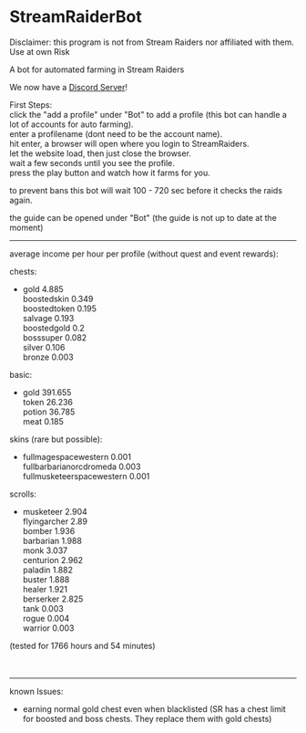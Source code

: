 # StreamRaiderBot

Disclaimer: this program is not from Stream Raiders nor affiliated with them. Use at own Risk

A bot for automated farming in Stream Raiders

We now have a [Discord Server](https://discord.gg/u7e5nTRaZQ)!


First Steps:  
click the "add a profile" under "Bot" to add a profile (this bot can handle a lot of accounts for auto farming).  
enter a profilename (dont need to be the account name).  
hit enter, a browser will open where you login to StreamRaiders.  
let the website load, then just close the browser.  
wait a few seconds until you see the profile.  
press the play button and watch how it farms for you.   
  
to prevent bans this bot will wait 100 - 720 sec before it checks the raids again.

the guide can be opened under "Bot" (the guide is not up to date at the moment)  

***

average income per hour per profile (without quest and event rewards):  
  
chests:  
- gold 4.885  
boostedskin 0.349  
boostedtoken 0.195  
salvage 0.193  
boostedgold 0.2  
bosssuper 0.082  
silver 0.106  
bronze 0.003  
  
basic:  
- gold 391.655  
token 26.236  
potion 36.785  
meat 0.185  
  
skins (rare but possible):  
- fullmagespacewestern 0.001  
fullbarbarianorcdromeda 0.003  
fullmusketeerspacewestern 0.001  
  
scrolls:  
- musketeer 2.904  
flyingarcher 2.89  
bomber 1.936  
barbarian 1.988  
monk 3.037  
centurion 2.962  
paladin 1.882  
buster 1.888  
healer 1.921  
berserker 2.825  
tank 0.003  
rogue 0.004  
warrior 0.003  

(tested for 1766 hours and 54 minutes)  
<br><br>
***
known Issues:  
- earning normal gold chest even when blacklisted (SR has a chest limit for boosted and boss chests. They replace them with gold chests)  


